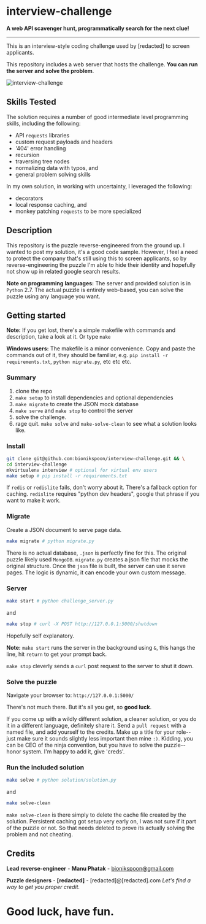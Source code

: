 # interview-challenge

**A web API scavenger hunt, programmatically search for the next clue!**

----------

This is an interview-style coding challenge used by [redacted] to screen applicants.

This repository includes a web server that hosts the challenge. **You can run the server and solve the problem**.

![interview-challenge](https://cloud.githubusercontent.com/assets/5052422/7423470/12a31a68-ef5b-11e4-9cad-4203d7f1ffc3.png)

## Skills Tested

The solution requires a number of good intermediate level programming skills, including the following:

- API `requests` libraries
- custom request payloads and headers
- '404' error handling
- recursion
- traversing tree nodes
- normalizing data with typos, and
- general problem solving skills

In my own solution, in working with uncertainty, I leveraged the following:

- decorators
- local response caching, and
- monkey patching `requests` to be more specialized

## Description

This repository is the puzzle reverse-engineered from the ground up.  I wanted to post my solution, it's a good code sample. However, I feel a need to protect the company that's still using this to screen applicants, so by reverse-engineering the puzzle I'm able to hide their identity and hopefully not show up in related google search results.

**Note on programming languages:** The server and provided solution is in `Python` 2.7.  The actual puzzle is entirely web-based, you can solve the puzzle using any language you want. 

## Getting started

**Note:** If you get lost, there's a simple makefile with commands and description, take a look at it. Or type `make`

**Windows users:** The makefile is a minor convenience. Copy and paste the commands out of it, they should be familiar, e.g. `pip install -r requirements.txt`, `python migrate.py`, etc etc etc.

### Summary

1. clone the repo
2. `make setup` to install dependencies and optional dependencies
3. `make migrate` to create the JSON mock database
4. `make serve` and `make stop` to control the server
5. solve the challenge.
6. rage quit. `make solve` and `make-solve-clean` to see what a solution looks like.

### Install

```sh
git clone git@github.com:bionikspoon/interview-challenge.git && \
cd interview-challenge
mkvirtualenv interview # optional for virtual env users
make setup # pip install -r requirements.txt
```

If `redis` or `redislite` fails, don't worry about it.  There's a fallback option for caching.  `redislite` requires "python dev headers", google that phrase if you want to make it work.


### Migrate

Create a JSON document to serve page data.  

```sh
make migrate # python migrate.py
```

There is no actual database, `.json` is perfectly fine for this. The original puzzle likely used `MongoDB`.  `migrate.py` creates a json file that mocks the original structure. Once the `json` file  is built, the server can use it serve pages.  The logic is dynamic, it can encode your own custom message.

### Server

```sh
make start # python challenge_server.py
```

and 

```sh
make stop # curl -X POST http://127.0.0.1:5000/shutdown
```
Hopefully self explanatory.

**Note:** `make start` runs the server in the background using `&`, this hangs the line, hit `return` to get your prompt back.

`make stop` cleverly sends a `curl` post request to the server to shut it down.

### Solve the puzzle

Navigate your browser to: `http://127.0.0.1:5000/`

There's not much there.  But it's all you get, so **good luck**.

If you come up with a wildly different solution, a cleaner solution, or you do it in a different language, definitely share it. Send a `pull request` with a named file, and add yourself to the credits. Make up a title for your role--just make sure it sounds slightly less important then mine `:)`. Kidding, you can be CEO of the ninja convention, but you have to solve the puzzle--honor system.  I'm happy to add it, give 'creds'.

### Run the included solution

```sh
make solve # python solution/solution.py
```

and 

```sh
make solve-clean
```

`make solve-clean` is there simply to delete the cache file created by the solution.  Persistent caching got setup very early on, I was not sure if it part of the puzzle or not.  So that needs deleted to prove its actually solving the problem and not cheating.

## Credits

**Lead reverse-engineer** - **Manu Phatak** - bionikspoon@gmail.com

**Puzzle designers** - **[redacted]** - [redacted]@[redacted].com *Let's find a way to get you proper credit.*

# Good luck, have fun.
